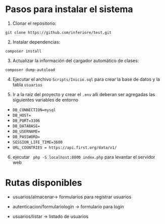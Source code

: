 # Pasos para instalar el sistema

1. Clonar el repositorio:

`git clone https://github.com/inferiore/test.git `

2. Instalar dependencias:

`composer install`

3. Actualizar la información del cargador automático de clases:

`composer dump-autoload`

4. Ejecutar el archivo `Scripts/Inicio.sql` para crear la base de datos y la tabla `usuarios`

5. Ir a la raiz del proyecto y crear el `.env` alli deberan ser agregadas las siguientes variables de entorno

* `DB_CONNECTION=mysql`
* `DB_HOST=`
* `DB_PORT=3306`
* `DB_DATABASE=`
* `DB_USERNAME=`
* `DB_PASSWORD=`
* `SESSION_LIFE_TIME=3600`
* `URL_COUNTRIES = https://api.first.org/data/v1/`

6.  ejecutar ` php -S localhost:8000 index.php` para levantar el servidor web


# Rutas disponibles
* usuarios/almacenar-> formularios para registrar usuarios

* autenticacion/formulariologin -> formulario para login

* usuarios/listar -> listado de usuarios


